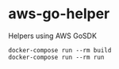 # aws-go-helper
Helpers using AWS GoSDK

    docker-compose run --rm build
    docker-compose run --rm run
